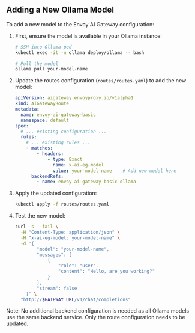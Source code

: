 ## Adding a New Ollama Model

To add a new model to the Envoy AI Gateway configuration:

1. First, ensure the model is available in your Ollama instance:
   ```bash
   # SSH into Ollama pod
   kubectl exec -it -n ollama deploy/ollama -- bash
   
   # Pull the model
   ollama pull your-model-name
   ```

2. Update the routes configuration (`routes/routes.yaml`) to add the new model:
   ```yaml
   apiVersion: aigateway.envoyproxy.io/v1alpha1
   kind: AIGatewayRoute
   metadata:
     name: envoy-ai-gateway-basic
     namespace: default
   spec:
     # ... existing configuration ...
     rules:
       # ... existing rules ...
       - matches:
           - headers:
               - type: Exact
                 name: x-ai-eg-model
                 value: your-model-name    # Add new model here
         backendRefs:
           - name: envoy-ai-gateway-basic-ollama
   ```

3. Apply the updated configuration:
   ```bash
   kubectl apply -f routes/routes.yaml
   ```

4. Test the new model:
   ```bash
   curl -s --fail \
     -H "Content-Type: application/json" \
     -H "x-ai-eg-model: your-model-name" \
     -d '{
           "model": "your-model-name",
           "messages": [
               {
                   "role": "user",
                   "content": "Hello, are you working?"
               }
           ],
           "stream": false
       }' \
     "http://$GATEWAY_URL/v1/chat/completions"
   ```

Note: No additional backend configuration is needed as all Ollama models use the same backend service. Only the route configuration needs to be updated.
